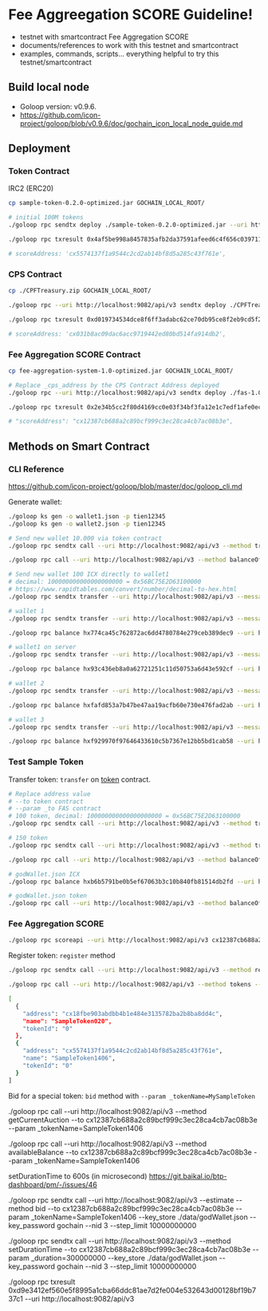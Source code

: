 # Fee Aggreegation SCORE Guideline!

- testnet with smartcontract Fee Aggregation SCORE
- documents/references to work with this testnet and smartcontract
- examples, commands, scripts... everything helpful to try this testnet/smartcontract

## Build local node

- Goloop version: v0.9.6.
- https://github.com/icon-project/goloop/blob/v0.9.6/doc/gochain_icon_local_node_guide.md

## Deployment

### Token Contract

IRC2 (ERC20)

```bash
cp sample-token-0.2.0-optimized.jar GOCHAIN_LOCAL_ROOT/

# initial 100M tokens
./goloop rpc sendtx deploy ./sample-token-0.2.0-optimized.jar --uri http://localhost:9082/api/v3 --key_store ./data/godWallet.json --key_password gochain --nid 3 --step_limit 10000000000 --content_type application/java --param _name=SampleToken1406 --param _symbol=ST1406 --param _decimals=0x12 --param _initialSupply=0x52B7D2DCC80CD2E4000000

./goloop rpc txresult 0x4af5be998a8457835afb2da37591afeed6c4f656c03971156bc5cbc8f9b42132 --uri http://localhost:9082/api/v3

# scoreAddress: 'cx5574137f1a9544c2cd2ab14bf8d5a285c43f761e',
```

### CPS Contract

```bash
cp ./CPFTreasury.zip GOCHAIN_LOCAL_ROOT/

./goloop rpc --uri http://localhost:9082/api/v3 sendtx deploy ./CPFTreasury.zip --key_store ./data/godWallet.json --key_password gochain --nid 3 --step_limit 13610920001 --content_type application/zip

./goloop rpc txresult 0xd019734534dce8f6ff3adabc62ce70db95ce8f2eb9cd5f297b8266149099156d --uri http://localhost:9082/api/v3

# scoreAddress: 'cx031b8ac09dac6acc9719442ed80bd514fa914db2',
```

### Fee Aggregation SCORE Contract

```bash
cp fee-aggregation-system-1.0-optimized.jar GOCHAIN_LOCAL_ROOT/

# Replace _cps_address by the CPS Contract Address deployed
./goloop rpc --uri http://localhost:9082/api/v3 sendtx deploy ./fas-1.0.4.jar --key_store ./data/godWallet.json --key_password gochain --nid 3 --step_limit 10000000000 --content_type application/java --param _cps_address="cx031b8ac09dac6acc9719442ed80bd514fa914db2"

./goloop rpc txresult 0x2e34b5cc2f80d4169cc0e03f34bf3fa12e1c7edf1afe0ec9c9e1a70ed9c3e604 --uri http://localhost:9082/api/v3

# "scoreAddress": "cx12387cb688a2c89bcf999c3ec28ca4cb7ac08b3e",
```

## Methods on Smart Contract

### CLI Reference

https://github.com/icon-project/goloop/blob/master/doc/goloop_cli.md

Generate wallet:

```bash
./goloop ks gen -o wallet1.json -p tien12345
./goloop ks gen -o wallet2.json -p tien12345

# Send new wallet 10.000 via token contract
./goloop rpc sendtx call --uri http://localhost:9082/api/v3 --method transfer --to cx7f0bcc3fba6303536e2363a94df799aa7ec6c0cf --param _to=hx095973fa66ae5ed5d3164cd3c5116bd2efe52255 --param _value=0x10000 --key_store ./data/godWallet.json --key_password gochain --step_limit 10000000000 --nid 3

./goloop rpc call --uri http://localhost:9082/api/v3 --method balanceOf --to cx7f0bcc3fba6303536e2363a94df799aa7ec6c0cf --param _owner=hx095973fa66ae5ed5d3164cd3c5116bd2efe52255

# Send new wallet 100 ICX directly to wallet1
# decimal: 100000000000000000000 = 0x56BC75E2D63100000
# https://www.rapidtables.com/convert/number/decimal-to-hex.html
./goloop rpc sendtx transfer --uri http://localhost:9082/api/v3 --message "Pay 100 ICX" --to hx774ca45c762872ac6dd4780784e279ceb389dec9 --value 0x56BC75E2D63100000 --key_store ./data/godWallet.json --key_password gochain --step_limit 10000000000 --nid 3

# wallet 1
./goloop rpc sendtx transfer --uri http://localhost:9082/api/v3 --message "Pay 500 ICX" --to hx774ca45c762872ac6dd4780784e279ceb389dec9 --value 0x1B1AE4D6E2EF500000 --key_store ./data/godWallet.json --key_password gochain --step_limit 10000000000 --nid 3

./goloop rpc balance hx774ca45c762872ac6dd4780784e279ceb389dec9 --uri http://localhost:9082/api/v3

# wallet1 on server
./goloop rpc sendtx transfer --uri http://localhost:9082/api/v3 --message "Pay 100.000 ICX" --to hx93c436eb8a0a62721251c11d50753a6d43e592cf --value 0xD3C21BCECCEDA1000000 --key_store ./data/godWallet.json --key_password gochain --step_limit 10000000000 --nid 3

./goloop rpc balance hx93c436eb8a0a62721251c11d50753a6d43e592cf --uri http://localhost:9082/api/v3

# wallet 2
./goloop rpc sendtx transfer --uri http://localhost:9082/api/v3 --message "Pay 500 ICX" --to hxfafd853a7b47be47aa19acfb60e730e476fad2ab --value 0x1B1AE4D6E2EF500000 --key_store ./data/godWallet.json --key_password gochain --step_limit 10000000000 --nid 3

./goloop rpc balance hxfafd853a7b47be47aa19acfb60e730e476fad2ab --uri http://localhost:9082/api/v3

# wallet 3
./goloop rpc sendtx transfer --uri http://localhost:9082/api/v3 --message "Pay 500 ICX" --to hxf929970f97646433610c5b7367e12bb5bd1cab58 --value 0x1B1AE4D6E2EF500000 --key_store ./data/godWallet.json --key_password gochain --step_limit 10000000000 --nid 3

./goloop rpc balance hxf929970f97646433610c5b7367e12bb5bd1cab58 --uri http://localhost:9082/api/v3
```

### Test Sample Token

Transfer token: `transfer` on [token](#tokencontract) contract.

```bash
# Replace address value
# --to token contract
# --param _to FAS contract
# 100 token, decimal: 100000000000000000000 = 0x56BC75E2D63100000
./goloop rpc sendtx call --uri http://localhost:9082/api/v3 --method transfer --to cx5574137f1a9544c2cd2ab14bf8d5a285c43f761e --param _to=cx12387cb688a2c89bcf999c3ec28ca4cb7ac08b3e --param _value=0x56BC75E2D63100000 --key_store ./data/godWallet.json --key_password gochain --step_limit 10000000000 --nid 3

# 150 token
./goloop rpc sendtx call --uri http://localhost:9082/api/v3 --method transfer --to cx5574137f1a9544c2cd2ab14bf8d5a285c43f761e --param _to=cx12387cb688a2c89bcf999c3ec28ca4cb7ac08b3e --param _value=0x821AB0D4414980000 --key_store ./data/godWallet.json --key_password gochain --step_limit 10000000000 --nid 3

./goloop rpc call --uri http://localhost:9082/api/v3 --method balanceOf --to cx5574137f1a9544c2cd2ab14bf8d5a285c43f761e --param _owner=cx12387cb688a2c89bcf999c3ec28ca4cb7ac08b3e

# godWallet.json ICX
./goloop rpc balance hxb6b5791be0b5ef67063b3c10b840fb81514db2fd --uri http://localhost:9082/api/v3

# godWallet.json token
./goloop rpc call --uri http://localhost:9082/api/v3 --method balanceOf --to cx5574137f1a9544c2cd2ab14bf8d5a285c43f761e --param _owner=hxb6b5791be0b5ef67063b3c10b840fb81514db2fd
```

### Fee Aggregation SCORE

```bash
./goloop rpc scoreapi --uri http://localhost:9082/api/v3 cx12387cb688a2c89bcf999c3ec28ca4cb7ac08b3e
```

Register token: `register` method

```bash
./goloop rpc sendtx call --uri http://localhost:9082/api/v3 --method registerIRC2 --to cx12387cb688a2c89bcf999c3ec28ca4cb7ac08b3e --param _tokenName=SampleToken1406 --param _tokenAddress=cx5574137f1a9544c2cd2ab14bf8d5a285c43f761e --key_store ./data/godWallet.json --key_password gochain --step_limit 10000000000 --nid 3

./goloop rpc call --uri http://localhost:9082/api/v3 --method tokens --to cx12387cb688a2c89bcf999c3ec28ca4cb7ac08b3e

[
  {
    "address": "cx18fbe903abdbb4b1e484e3135782ba2b8ba8dd4c",
    "name": "SampleToken020",
    "tokenId": "0"
  },
  {
    "address": "cx5574137f1a9544c2cd2ab14bf8d5a285c43f761e",
    "name": "SampleToken1406",
    "tokenId": "0"
  }
]
```

Bid for a special token: `bid` method with `--param _tokenName=MySampleToken`

./goloop rpc call --uri http://localhost:9082/api/v3 --method getCurrentAuction --to cx12387cb688a2c89bcf999c3ec28ca4cb7ac08b3e --param _tokenName=SampleToken1406

./goloop rpc call --uri http://localhost:9082/api/v3 --method availableBalance --to cx12387cb688a2c89bcf999c3ec28ca4cb7ac08b3e --param _tokenName=SampleToken1406

setDurationTime to 600s (in microsecond)
https://git.baikal.io/btp-dashboard/pm/-/issues/46

./goloop rpc sendtx call --uri http://localhost:9082/api/v3 --estimate --method bid --to cx12387cb688a2c89bcf999c3ec28ca4cb7ac08b3e --param _tokenName=SampleToken1406 --key_store ./data/godWallet.json --key_password gochain --nid 3 --step_limit 10000000000

./goloop rpc sendtx call --uri http://localhost:9082/api/v3 --method setDurationTime --to cx12387cb688a2c89bcf999c3ec28ca4cb7ac08b3e --param _duration=300000000 --key_store ./data/godWallet.json --key_password gochain --nid 3 --step_limit 10000000000

./goloop rpc txresult 0xd9e3412ef560e5f8995a1cba66ddc81ae7d2fe004e532643d00128bf19b737c1 --uri http://localhost:9082/api/v3
